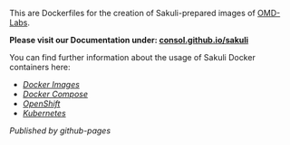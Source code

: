 This are Dockerfiles for the creation of Sakuli-prepared images of [OMD-Labs](http://labs.consol.de/OMD/). 

**Please visit our Documentation under: [consol.github.io/sakuli](http://consol.github.io/sakuli)**

You can find further information about the usage of Sakuli Docker
containers here:

-   *[Docker Images](https://github.com/ConSol/sakuli/blob/master/docs/manual/execution/containerized/docker-images.adoc)*
-   *[Docker Compose](https://github.com/ConSol/sakuli/blob/master/docs/manual/execution/containerized/docker-compose.adoc)*
-   *[OpenShift](https://github.com/ConSol/sakuli/blob/master/docs/manual/execution/containerized/openshift.adoc)*
-   *[Kubernetes](https://github.com/ConSol/sakuli/blob/master/docs/manual/execution/containerized/kubernetes.adoc)*

*Published by github-pages*
